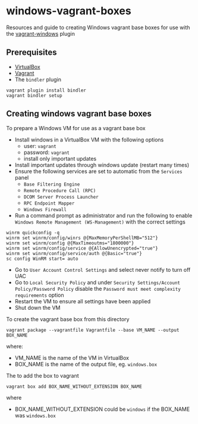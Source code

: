 windows-vagrant-boxes
=====================

Resources and guide to creating Windows vagrant base boxes for use with the [vagrant-windows](https://github.com/WinRb/vagrant-windows) plugin

Prerequisites
-------------

- [VirtualBox](https://www.virtualbox.org/wiki/Downloads)
- [Vagrant](http://downloads.vagrantup.com/)
- The `bindler` plugin

```
vagrant plugin install bindler
vagrant bindler setup
```

Creating windows vagrant base boxes
-----------------------------------

To prepare a Windows VM for use as a vagrant base box

- Install windows in a VirtualBox VM with the following options
  - user: `vagrant`
  - password: `vagrant`
  - install only important updates
- Install important updates through windows update (restart many times)
- Ensure the following services are set to automatic from the `Services` panel
  - `Base Filtering Engine`
  - `Remote Procedure Call (RPC)`
  - `DCOM Server Process Launcher`
  - `RPC Endpoint Mapper`
  - `Windows Firewall`
- Run a command prompt as administrator and run the following to enable `Windows Remote Management (WS-Management)` with the correct settings

```
winrm quickconfig -q
winrm set winrm/config/winrs @{MaxMemoryPerShellMB="512"}
winrm set winrm/config @{MaxTimeoutms="1800000"}
winrm set winrm/config/service @{AllowUnencrypted="true"}
winrm set winrm/config/service/auth @{Basic="true"}
sc config WinRM start= auto
```

- Go to `User Account Control Settings` and select never notify to turn off UAC
- Go to `Local Security Policy` and under `Security Settings/Account Policy/Password Policy` disable the `Password must meet complexity requirements` option
- Restart the VM to ensure all settings have been applied
- Shut down the VM


To create the vagrant base box from this directory

```
vagrant package --vagrantfile Vagrantfile --base VM_NAME --output BOX_NAME
```

where:

- VM_NAME is the name of the VM in VirtualBox
- BOX_NAME is the name of the output file, eg. `windows.box`

The to add the box to vagrant

```
vagrant box add BOX_NAME_WITHOUT_EXTENSION BOX_NAME
```

where

- BOX_NAME_WITHOUT_EXTENSION could be `windows` if the BOX_NAME was `windows.box`
